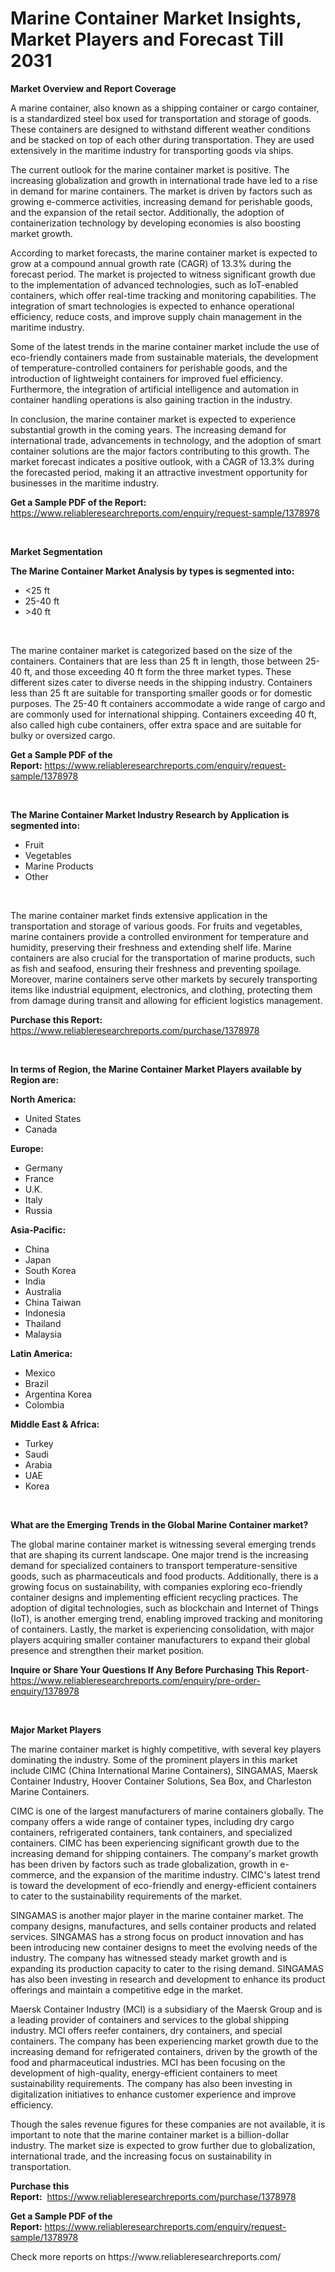 <p><h1>Marine Container Market Insights, Market Players and Forecast Till 2031</h1></p><p><strong>Market Overview and Report Coverage</strong></p>
<p><p>A marine container, also known as a shipping container or cargo container, is a standardized steel box used for transportation and storage of goods. These containers are designed to withstand different weather conditions and be stacked on top of each other during transportation. They are used extensively in the maritime industry for transporting goods via ships.</p><p>The current outlook for the marine container market is positive. The increasing globalization and growth in international trade have led to a rise in demand for marine containers. The market is driven by factors such as growing e-commerce activities, increasing demand for perishable goods, and the expansion of the retail sector. Additionally, the adoption of containerization technology by developing economies is also boosting market growth.</p><p>According to market forecasts, the marine container market is expected to grow at a compound annual growth rate (CAGR) of 13.3% during the forecast period. The market is projected to witness significant growth due to the implementation of advanced technologies, such as IoT-enabled containers, which offer real-time tracking and monitoring capabilities. The integration of smart technologies is expected to enhance operational efficiency, reduce costs, and improve supply chain management in the maritime industry.</p><p>Some of the latest trends in the marine container market include the use of eco-friendly containers made from sustainable materials, the development of temperature-controlled containers for perishable goods, and the introduction of lightweight containers for improved fuel efficiency. Furthermore, the integration of artificial intelligence and automation in container handling operations is also gaining traction in the industry.</p><p>In conclusion, the marine container market is expected to experience substantial growth in the coming years. The increasing demand for international trade, advancements in technology, and the adoption of smart container solutions are the major factors contributing to this growth. The market forecast indicates a positive outlook, with a CAGR of 13.3% during the forecasted period, making it an attractive investment opportunity for businesses in the maritime industry.</p></p>
<p><strong>Get a Sample PDF of the Report:</strong> <a href="https://www.reliableresearchreports.com/enquiry/request-sample/1378978">https://www.reliableresearchreports.com/enquiry/request-sample/1378978</a></p>
<p>&nbsp;</p>
<p><strong>Market Segmentation</strong></p>
<p><strong>The Marine Container Market Analysis by types is segmented into:</strong></p>
<p><ul><li><25 ft</li><li>25-40 ft</li><li>>40 ft</li></ul></p>
<p>&nbsp;</p>
<p><p>The marine container market is categorized based on the size of the containers. Containers that are less than 25 ft in length, those between 25-40 ft, and those exceeding 40 ft form the three market types. These different sizes cater to diverse needs in the shipping industry. Containers less than 25 ft are suitable for transporting smaller goods or for domestic purposes. The 25-40 ft containers accommodate a wide range of cargo and are commonly used for international shipping. Containers exceeding 40 ft, also called high cube containers, offer extra space and are suitable for bulky or oversized cargo.</p></p>
<p><strong>Get a Sample PDF of the Report:</strong>&nbsp;<a href="https://www.reliableresearchreports.com/enquiry/request-sample/1378978">https://www.reliableresearchreports.com/enquiry/request-sample/1378978</a></p>
<p>&nbsp;</p>
<p><strong>The Marine Container Market Industry Research by Application is segmented into:</strong></p>
<p><ul><li>Fruit</li><li>Vegetables</li><li>Marine Products</li><li>Other</li></ul></p>
<p>&nbsp;</p>
<p><p>The marine container market finds extensive application in the transportation and storage of various goods. For fruits and vegetables, marine containers provide a controlled environment for temperature and humidity, preserving their freshness and extending shelf life. Marine containers are also crucial for the transportation of marine products, such as fish and seafood, ensuring their freshness and preventing spoilage. Moreover, marine containers serve other markets by securely transporting items like industrial equipment, electronics, and clothing, protecting them from damage during transit and allowing for efficient logistics management.</p></p>
<p><strong>Purchase this Report:</strong>&nbsp; <a href="https://www.reliableresearchreports.com/purchase/1378978">https://www.reliableresearchreports.com/purchase/1378978</a></p>
<p>&nbsp;</p>
<p><strong>In terms of Region, the Marine Container Market Players available by Region are:</strong></p>
<p>
    <p> <strong> North America: </strong>
        <ul>
            <li>United States</li>
            <li>Canada</li>
        </ul>
        </p> 
    <p> <strong> Europe: </strong>
        <ul>
            <li>Germany</li>
            <li>France</li>
            <li>U.K.</li>
            <li>Italy</li>
            <li>Russia</li>
        </ul>
        </p> 
    <p> <strong> Asia-Pacific: </strong>
        <ul>
            <li>China</li>
            <li>Japan</li>
            <li>South Korea</li>
            <li>India</li>
            <li>Australia</li>
            <li>China Taiwan</li>
            <li>Indonesia</li>
            <li>Thailand</li>
            <li>Malaysia</li>
        </ul>
        </p> 
    <p> <strong> Latin America: </strong>
        <ul>
            <li>Mexico</li>
            <li>Brazil</li>
            <li>Argentina Korea</li>
            <li>Colombia</li>
        </ul>
        </p> 
    <p> <strong> Middle East & Africa: </strong>
        <ul>
            <li>Turkey</li>
            <li>Saudi</li>
            <li>Arabia</li>
            <li>UAE</li>
            <li>Korea</li>
        </ul>
    </p>
    </p>
<p>&nbsp;</p>
<p><strong>What are the Emerging Trends in the Global Marine Container market?</strong></p>
<p><p>The global marine container market is witnessing several emerging trends that are shaping its current landscape. One major trend is the increasing demand for specialized containers to transport temperature-sensitive goods, such as pharmaceuticals and food products. Additionally, there is a growing focus on sustainability, with companies exploring eco-friendly container designs and implementing efficient recycling practices. The adoption of digital technologies, such as blockchain and Internet of Things (IoT), is another emerging trend, enabling improved tracking and monitoring of containers. Lastly, the market is experiencing consolidation, with major players acquiring smaller container manufacturers to expand their global presence and strengthen their market position.</p></p>
<p><strong>Inquire or Share Your Questions If Any Before Purchasing This Report</strong>- <a href="https://www.reliableresearchreports.com/enquiry/pre-order-enquiry/1378978">https://www.reliableresearchreports.com/enquiry/pre-order-enquiry/1378978</a></p>
<p>&nbsp;</p>
<p><strong>Major Market Players</strong></p>
<p><p>The marine container market is highly competitive, with several key players dominating the industry. Some of the prominent players in this market include CIMC (China International Marine Containers), SINGAMAS, Maersk Container Industry, Hoover Container Solutions, Sea Box, and Charleston Marine Containers. </p><p>CIMC is one of the largest manufacturers of marine containers globally. The company offers a wide range of container types, including dry cargo containers, refrigerated containers, tank containers, and specialized containers. CIMC has been experiencing significant growth due to the increasing demand for shipping containers. The company's market growth has been driven by factors such as trade globalization, growth in e-commerce, and the expansion of the maritime industry. CIMC's latest trend is toward the development of eco-friendly and energy-efficient containers to cater to the sustainability requirements of the market.</p><p>SINGAMAS is another major player in the marine container market. The company designs, manufactures, and sells container products and related services. SINGAMAS has a strong focus on product innovation and has been introducing new container designs to meet the evolving needs of the industry. The company has witnessed steady market growth and is expanding its production capacity to cater to the rising demand. SINGAMAS has also been investing in research and development to enhance its product offerings and maintain a competitive edge in the market.</p><p>Maersk Container Industry (MCI) is a subsidiary of the Maersk Group and is a leading provider of containers and services to the global shipping industry. MCI offers reefer containers, dry containers, and special containers. The company has been experiencing market growth due to the increasing demand for refrigerated containers, driven by the growth of the food and pharmaceutical industries. MCI has been focusing on the development of high-quality, energy-efficient containers to meet sustainability requirements. The company has also been investing in digitalization initiatives to enhance customer experience and improve efficiency.</p><p>Though the sales revenue figures for these companies are not available, it is important to note that the marine container market is a billion-dollar industry. The market size is expected to grow further due to globalization, international trade, and the increasing focus on sustainability in transportation.</p></p>
<p><strong>Purchase this Report:</strong>&nbsp;&nbsp;<a href="https://www.reliableresearchreports.com/purchase/1378978">https://www.reliableresearchreports.com/purchase/1378978</a></p>
<p></p>
<p><strong>Get a Sample PDF of the Report:</strong>&nbsp;<a href="https://www.reliableresearchreports.com/enquiry/request-sample/1378978">https://www.reliableresearchreports.com/enquiry/request-sample/1378978</a></p>
<p>Check more reports on https://www.reliableresearchreports.com/</p>